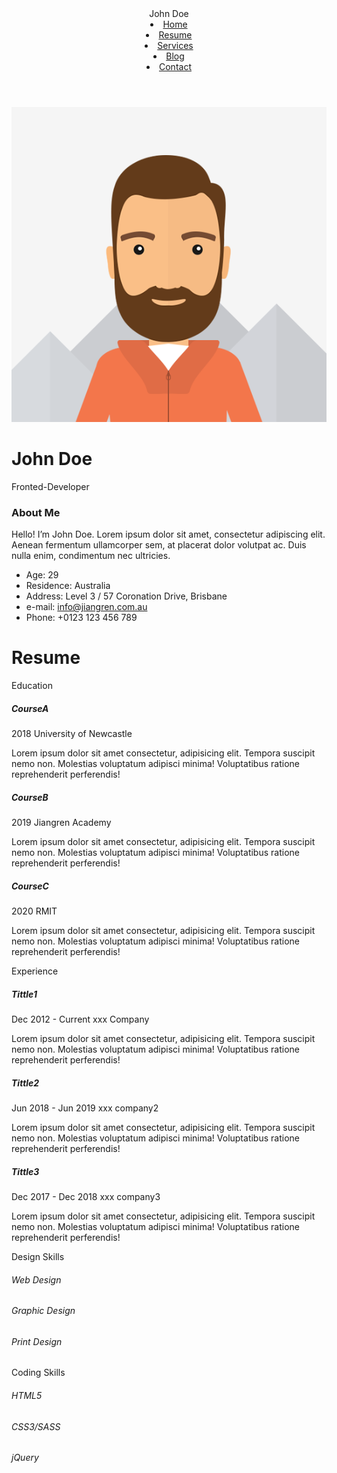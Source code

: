 <!DOCTYPE html>
<html lang="en">
<head>
  <meta charset="UTF-8">
  <meta name="viewport" content="width=device-width, initial-scale=1.0">
  <title>John Doe Resume Template</title>
  <link rel="stylesheet" href="css/bootstrap.min.css" type="text/css">
  <link rel="stylesheet" href="https://cdnjs.cloudflare.com/ajax/libs/font-awesome/5.13.0/css/all.min.css">
  <link rel="stylesheet" href="css/pageCSS.css" type="text/css">
  <style></style>
</head>
<body>
	<header>
		<div class="site__headerContent">
			<div class="site__headerTittle">
				John 
				<span class="greenWords">Doe</span>
			</div>
			<div class="site__headerNav">
				<ul">
					<li class="site_headerNavList">
						<a href=# id="home"class="site__headerNavLink navClicked">
							Home
						</a>
					</li>
					<li class="site_headerNavList">
						<a href=# id="resume" class="site__headerNavLink">
							Resume
						</a>
					</li>
					<li class="site_headerNavList">
						<a href=# id="services"class="site__headerNavLink">
							Services
						</a>
					</li>
					<li class="site_headerNavList">
						<a href=# id="blog" class="site__headerNavLink">
							Blog
						</a>
					</li>
					<li class="site_headerNavList">
						<a href=# id="contact" class="site__headerNavLink">
							Contact
						</a>
					</li>
				</ul>
			</div>
		</div>
	</header>
	<main id="homePage" class="home">
    <div class="home__header">
				<div class="col-sm-4 col-md-4 col-ld-4">
					<!-- left part for photo -->
					<div class="home__headerImage">
						<!-- for personal image -->
						<img src="Image/John Doe.png" alt="Resume Image">
					</div>
				</div>
				<div class="col-sm-8 col-md-8 col-ld-8">
					<!-- right part for name role and links -->
					<div class="home__header-right__main">
						<!-- Resume name here -->
						<h1>
							<!-- Resume main name with Heading1 here -->
							John Doe
						</h1>
						<div class="home__header-right__dynamicRoleDisplay" id="roleDisplay">
							<!-- Resume roles showing with two div which only shows one at the same time -->
							<!-- use setInterval to automatically changing the role showing -->
							Fronted-Developer
						</div>
					</div>
					<div class="home__header-right__links">
						<!-- social media links here -->
						<a href=#>
							<!-- for twitter -->
							<i class="fab fa-twitter"></i>
						</a>
						<a href=#>
							<!-- for facebook -->
							<i class="fab fa-facebook"></i>
						</a>
						<a href=#>
							<!-- for instagram -->
							<i class="fab fa-instagram"></i>
						</a>
					</div>
				</div>
		</div>
		<div class="home__content">
			<div class="col-sm-6 col-md-6 col-lg-6">
				<!-- left part for personal introduction -->
				<h3 class="aboutMe">
					<!-- above part -->
					About 
					<span class="greenWords">Me</span>
				</h3>
				<p class="aboutMeContent">
					<!-- personal introduction part -->
					Hello! I’m John Doe. Lorem ipsum dolor sit amet, consectetur adipiscing elit. Aenean fermentum ullamcorper sem, at placerat dolor volutpat ac. Duis nulla enim, condimentum nec ultricies.
				</p>
			</div>
			<div class="col-sm-6 col-md-6 col-lg-6">
				<!-- right part with age residence address email & phone -->
				<ul class="listDotFree">
					<li>
						<span class="home__contentTittle">
							Age:
						</span>
						<span class="home__contentValue">
							29
						</span>
					</li>
					<li>
						<span class="home__contentTittle">
							Residence:
						</span>
						<span class="home__contentValue">
							Australia
						</span>
					</li>
					<li>
						<span class="home__contentTittle">
							Address:
						</span>
						<span class="home__contentValue">
							Level 3 / 57 Coronation Drive, Brisbane
						</span>
					</li>
					<li>
						<span class="home__contentTittle">
							e-mail:
						</span>
						<span class="home__contentValue">
							<a href=# class="linkColor">
								info@jiangren.com.au
							</a>
						</span>
					</li>
					<li>
						<span class="home__contentTittle">
							Phone:
						</span>
						<span class="home__contentValue">
							+0123 123 456 789
						</span>
					</li>
				</ul>
			</div>
		</div>
  </main>
  <main id="resumePage" class="resume hide">
    <div class="resume__header">
			<h1 style="font-weight: 700;">Resume</h1>
		</div>
		<div class="resume__content">
			<div class="row">
				<div class="col-sm-6 col-md-6 col-lg-6">
					<div class="resume__tittle">
						Education
					</div>
					<div class="resume__education resume__topBlockLeftLine">
						<div class="resume__introductionBlock">
							<div class="resume__greenCircle1"> </div>
							<h5>
								<!-- space for course name -->
								CourseA
							</h5>
							<span class="resume__highlightPeriod">
								<!-- space for period -->
								2018
							</span>
							<span class="resume__uniNameCompanyName">
								<!-- space for name of university -->
								University of Newcastle
							</span>
							<p class="resume__introduction">Lorem ipsum dolor sit amet consectetur, adipisicing elit. Tempora suscipit nemo non. Molestias voluptatum adipisci minima! Voluptatibus ratione reprehenderit perferendis!</p>
						</div>
						<div class="resume__introductionBlock">
							<div class="resume__greenCircle2"> </div>
							<h5>
								CourseB
							</h5>
							<span class="resume__highlightPeriod">
								<!-- space for period -->
								2019
							</span>
							<span class="resume__uniNameCompanyName">
								<!-- space for name of university -->
								Jiangren Academy
							</span>
							<p class="resume__introduction">Lorem ipsum dolor sit amet consectetur, adipisicing elit. Tempora suscipit nemo non. Molestias voluptatum adipisci minima! Voluptatibus ratione reprehenderit perferendis!</p>
						</div>
						<div class="resume__introductionBlock">
							<h5>
								<!-- space for course name -->
								CourseC
							</h5>
							<span class="resume__highlightPeriod">
								<!-- space for period -->
								2020
							</span>
							<span class="resume__uniNameCompanyName">
								<!-- space for name of university -->
								RMIT
							</span>
							<p class="resume__introduction">Lorem ipsum dolor sit amet consectetur, adipisicing elit. Tempora suscipit nemo non. Molestias voluptatum adipisci minima! Voluptatibus ratione reprehenderit perferendis!</p>
						</div>
					</div>
				</div>
				<div class="col-sm-6 col-md-6 col-lg-6">
					<div class="resume__tittle">
						Experience
					</div>
					<div class="resume__education resume__topBlockLeftLine">
						<div class="resume__introductionBlock">
							<h5>
								<!-- space for Job Tittle -->
								Tittle1
							</h5>
							<span class="resume__highlightPeriod">
								<!-- space for period -->
								Dec 2012 - Current
							</span>
							<span class="resume__uniNameCompanyName">
								<!-- space for company name -->
								xxx Company
							</span>
							<p class="resume__introduction">Lorem ipsum dolor sit amet consectetur, adipisicing elit. Tempora suscipit nemo non. Molestias voluptatum adipisci minima! Voluptatibus ratione reprehenderit perferendis!</p>
						</div>
						<div class="resume__introductionBlock">
							<h5>
								<!-- space for Job Tittle -->
								Tittle2
							</h5>
							<span class="resume__highlightPeriod">
								<!-- space for period -->
								Jun 2018 - Jun 2019
							</span>
							<span class="resume__uniNameCompanyName">
								<!-- space for company name -->
								xxx company2
							</span>
							<p class="resume__introduction">Lorem ipsum dolor sit amet consectetur, adipisicing elit. Tempora suscipit nemo non. Molestias voluptatum adipisci minima! Voluptatibus ratione reprehenderit perferendis!</p>
						</div>
						<div class="resume__introductionBlock">
							<h5>
								<!-- space for Job Tittle -->
								Tittle3
							</h5>
							<span class="resume__highlightPeriod">
								Dec 2017 - Dec 2018
								<!-- space for period -->
							</span>
							<span class="resume__uniNameCompanyName">
								<!-- space for company name -->
								xxx company3
							</span>
							<p class="resume__introduction">Lorem ipsum dolor sit amet consectetur, adipisicing elit. Tempora suscipit nemo non. Molestias voluptatum adipisci minima! Voluptatibus ratione reprehenderit perferendis!</p>
						</div>
					</div>
				</div>
			</div>
			<div class="row">
				<div class="col-sm-6 col-md-6 col-lg-6">
					<div class="resume__tittle">Design Skills</div>
					<div class="resume__powerBlock">
							<h6>Web Design</h6>
							<div class="resume__powerContainer">
								<div class="resume__powerLineWebDesign">
									<!-- space for the power line -->
								</div>
							</div>
							<h6>Graphic Design</h6>
							<div class="resume__powerContainer">
								<div class="resume__powerLineGraphicDesign">
									<!-- space for the power line -->
								</div>
							</div>
							<h6>Print Design</h6>
							<div class="resume__powerContainer">
								<div class="resume__powerLinePrintDesign">
									<!-- space for the power line -->
								</div>
							</div>
					</div>
				</div>
				<div class="col-sm-6 col-md-6 col-lg-6">
					<div class="resume__tittle">Coding Skills</div>
					<div class="resume__powerBlock">
						<h6>HTML5</h6>
						<div class="resume__powerContainer"> 
							<div class="resume__powerLineHTML5">
								<!-- space for the power line -->
							</div>
						</div>
						<h6>CSS3/SASS</h6>
						<div class="resume__powerContainer">
							<div class="resume__powerLineCSS3">
								<!-- space for the power line -->
							</div>
						</div>
						<h6>jQuery</h6>
						<div class="resume__powerContainer">
							<div class="resume__powerLineJQ">
								<!-- space for the power line -->
							</div>
						</div>
					</div>
				</div>
			</div>
		</div>
	</main>
	<footer>
		<!-- for feature JavaScript -->
		<script>
			const tittleChange = document.getElementById('roleDisplay')
      let i = 0;
			function changeTittle(){
				if(i == 0){
					i = 1;
					tittleChange.innerHTML = "Fronted-Developer";
				}
				else{
					i = 0;
					tittleChange.innerHTML = "Web Designer";
				}
			}
			setInterval("changeTittle()",3000);
      document.querySelector('#services').addEventListener('click', ()=>{alert('Services page is not finished yet')})
      document.querySelector('#blog').addEventListener('click', ()=>{alert('Blog page is not finished yet')})
      document.querySelector('#contact').addEventListener('click', ()=>{alert('Services page is not finished yet')})
      // function fn(){
      //   var previous = '';
      //   var current = 'home'
      //   changeNavItem();
      //   function changeNavItem(){
      //     if(previous) {
      //       var previousNavItem = document.querySelector('')
      //     }
      //   }
      // } 研究完龙哥的js后更改
      function clickHome(){
        document.querySelector('#home').classList.add('navClicked');
        document.querySelector('#resume').classList.remove('navClicked');
        document.querySelector('#homePage').classList.remove('hide');
        document.querySelector('#resumePage').classList.add('hide');
      }
      document.querySelector('#home').addEventListener('click', clickHome);
      function clickResume(){
        document.querySelector('#home').classList.remove('navClicked');
        document.querySelector('#resume').classList.add('navClicked');
        document.querySelector('#homePage').classList.add('hide');
        document.querySelector('#resumePage').classList.remove('hide');
      }
      document.querySelector('#resume').addEventListener('click', clickResume);
		</script>
	</footer>
</body>
</html>

